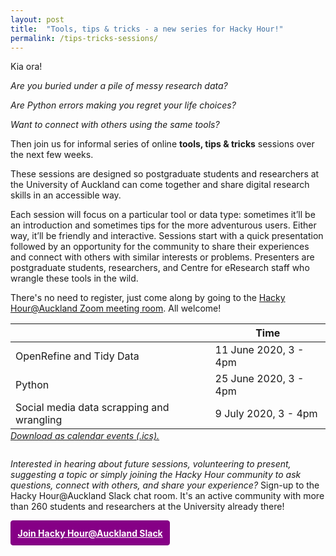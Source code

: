 ```yaml
---
layout: post
title:  "Tools, tips & tricks - a new series for Hacky Hour!"
permalink: /tips-tricks-sessions/
---
```


Kia ora!

*Are you buried under a pile of messy research data?*

*Are Python errors making you regret your life choices?*

*Want to connect with others using the same tools?*

Then join us for informal series of online **tools, tips & tricks** sessions over the next few weeks.

These sessions are designed so postgraduate students and researchers at the University of Auckland can come together and share digital research skills in an accessible way.

Each session will focus on a particular tool or data type: sometimes it’ll be an introduction and sometimes tips for the more adventurous users. Either way, it’ll be friendly and interactive. Sessions start with a quick presentation followed by an opportunity for the community to share their experiences and connect with others with similar interests or problems. Presenters are postgraduate students, researchers, and Centre for eResearch staff who wrangle these tools in the wild. 

There's no need to register, just come along by going to the [Hacky Hour@Auckland Zoom meeting room](https://auckland.zoom.us/j/9328250646). All welcome! 

|                                    | Time             |
|-------------------------------------------|------------------|
| OpenRefine and Tidy Data                  | 11 June 2020, 3 - 4pm|
| Python                                    | 25 June 2020, 3 - 4pm|
| Social media data scrapping and wrangling | 9 July 2020, 3 - 4pm |

<p style="margin-top:-1em;margin-bottom:2em;"><em><a href="/static/tips-tricks-sessions.ics">Download as calendar events (.ics).</a></em></p>

_Interested in hearing about future sessions, volunteering to present, suggesting a topic or simply joining the Hacky Hour community to ask questions, connect with others, and share your experience?_ Sign-up to the Hacky Hour@Auckland Slack chat room. It's an active community with more than 260 students and researchers at the University already there!

<a href="https://join.slack.com/t/uoacer/shared_invite/zt-enicnt85-LeufP7kQxPL0r1L2r3MxvQ" style="border: 1px solid purple;padding: 0.75em;display: inline-block;background-color: #860086;color: white;font-weight: bolder;border-radius: 4px;">Join Hacky Hour@Auckland Slack</a>
